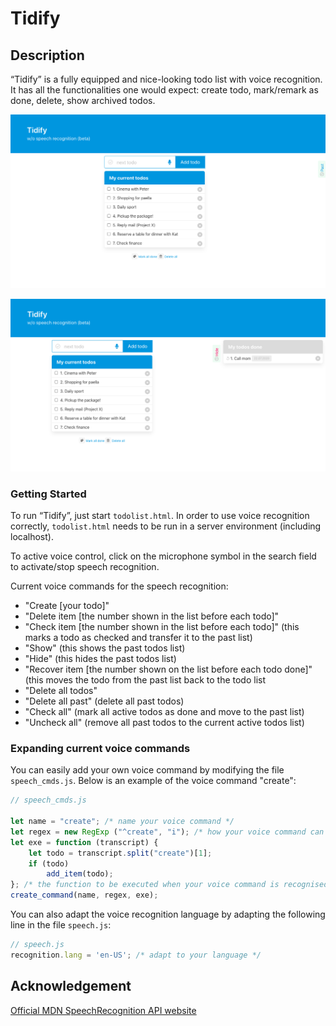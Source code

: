 # Tidify

## Description

“Tidify” is a fully equipped and nice-looking todo list with voice recognition. It has all the functionalities one would expect: create todo, mark/remark as done, delete, show archived todos. 

![Tidify overview](screenshots/overview.png)

![Tidify split screens](screenshots/split.png)

### Getting Started
To run “Tidify”, just start `todolist.html`. In order to use voice recognition correctly, `todolist.html` needs to be run in a server environment (including localhost).

To active voice control, click on the microphone symbol in the search field to activate/stop speech recognition.

Current voice commands for the speech recognition:

- "Create [your todo]"
- "Delete item [the number shown in the list before each todo]"
- "Check item [the number shown in the list before each todo]" (this marks a todo as checked and transfer it to the past list)
- "Show" (this shows the past todos list)
- "Hide" (this hides the past todos list)
- "Recover item [the number shown on the list before each todo done]" (this moves the todo from the past list back to the todo list
- "Delete all todos"
- "Delete all past" (delete all past todos)
- "Check all" (mark all active todos as done and move to the past list) 
- "Uncheck all" (remove all past todos to the current active todos list)

### Expanding current voice commands

You can easily add your own voice command by modifying the file `speech_cmds.js`. Below is an example of the voice command "create":

```javascript
// speech_cmds.js

let name = "create"; /* name your voice command */
let regex = new RegExp ("^create", "i"); /* how your voice command can be extracted from the string which is given you by the SpeechRecognition API */
let exe = function (transcript) {
    let todo = transcript.split("create")[1];
    if (todo)
        add_item(todo);  
}; /* the function to be executed when your voice command is recognised */
create_command(name, regex, exe);

```

You can also adapt the voice recognition language by adapting the following line in the file `speech.js`:
```javascript
// speech.js
recognition.lang = 'en-US'; /* adapt to your language */
```

## Acknowledgement

[Official MDN SpeechRecognition API website](https://developer.mozilla.org/en-US/docs/Web/API/SpeechRecognition)
